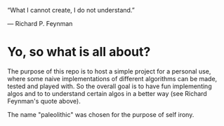 “What I cannot create, I do not understand.”

― Richard P. Feynman

# Yo, so what is all about?

The purpose of this repo is to host a simple project for a personal use,
where some naive implementations of different algorithms can be made, tested and played with.
So the overall goal is to have fun implementing algos and to to understand certain algos in a better way (see Richard Feynman's quote above).

The name "paleolithic" was chosen for the purpose of self irony.
